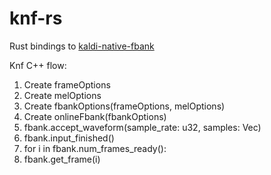 # knf-rs

Rust bindings to [kaldi-native-fbank](https://github.com/csukuangfj/kaldi-native-fbank)

Knf C++ flow:
1. Create frameOptions
2. Create melOptions
3. Create fbankOptions(frameOptions, melOptions)
4. Create onlineFbank(fbankOptions)
5. fbank.accept_waveform(sample_rate: u32, samples: Vec<f32>)
6. fbank.input_finished()
7. for i in fbank.num_frames_ready():
8. fbank.get_frame(i)
